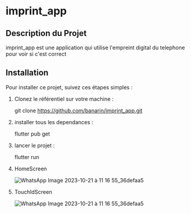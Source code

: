 # imprint_app


## Description du Projet

imprint_app est une application  qui utilise l'empreint digital du telephone pour voir si c'est correct

## Installation

Pour installer ce projet, suivez ces étapes simples :

1. Clonez le référentiel sur votre machine :
   
    git clone https://github.com/banarin/imprint_app.git

2. installer tous les dependances :

    flutter pub get

3. lancer le projet :

     flutter run

4. HomeScreen

   ![WhatsApp Image 2023-10-21 à 11 16 55_36defaa5](https://github.com/banarin/imprint_app/assets/92242447/6006bfe1-b66f-4b3f-b216-3040c1a4772e)

5. TouchIdScreen

   ![WhatsApp Image 2023-10-21 à 11 16 55_36defaa5](https://github.com/banarin/imprint_app/assets/92242447/dc8a5d69-a0a7-4c15-8582-dba727e03380)

